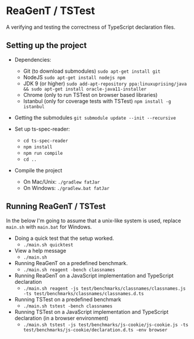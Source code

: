 # ReaGenT / TSTest
A verifying and testing the correctness of TypeScript declaration files. 

## Setting up the project
 - Dependencies: 
    - Git (to download submodules) `sudo apt-get install git`
    - NodeJS `sudo apt-get install nodejs npm`
    - JDK 9 (or higher) `sudo add-apt-repository ppa:linuxuprising/java && sudo apt-get install oracle-java11-installer`
    - Chrome (only to run TSTest on browser based libraries)
    - Istanbul (only for coverage tests with TSTest) `npm install -g istanbul`
    
 - Getting the submodules `git submodule update --init --recursive`
 - Set up ts-spec-reader: 
    - `cd ts-spec-reader`
    - `npm install`
    - `npm run compile`
    - `cd ..`
 - Compile the project
    - On Mac/Unix: `./gradlew fatJar`
    - On Windows: `./gradlew.bat fatJar`

## Running ReaGenT / TSTest
In the below I'm going to assume that a unix-like system is used, replace `main.sh` with `main.bat` for Windows. 

 - Doing a quick test that the setup worked. 
    - `./main.sh quicktest`
 - View a help message 
    - `./main.sh`    
 - Running ReaGenT on a predefined benchmark.
    - `./main.sh reagent -bench classnames`
 - Running ReaGenT on a JavaScript implementation and TypeScript declaration
    - `./main.sh reagent -js test/benchmarks/classnames/classnames.js -ts test/benchmarks/classnames/classnames.d.ts`
 - Running TSTest on a predefined benchmark
    - `./main.sh tstest -bench classnames`
 - Running TSTest on a JavaScript implementation and TypeScript declaration (in a browser environment)
    - `./main.sh tstest -js test/benchmarks/js-cookie/js-cookie.js -ts test/benchmarks/js-cookie/declaration.d.ts -env browser`